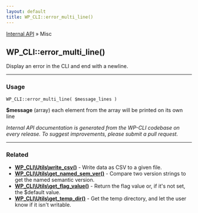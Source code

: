 ```yaml
---
layout: default
title: WP_CLI::error_multi_line()
---
```


<a href="/docs/internal-api/">Internal API</a> &raquo; Misc

## WP_CLI::error_multi_line()

Display an error in the CLI and end with a newline.

***

### Usage

    WP_CLI::error_multi_line( $message_lines )

<div>
<strong>$message</strong> (array) each element from the array will be printed on its own line<br />
</div>


*Internal API documentation is generated from the WP-CLI codebase on every release. To suggest improvements, please submit a pull request.*


***

### Related

<ul>



<li><strong><a href="/docs/internal-api/wp-cli-utils-write-csv/">WP_CLI\Utils\write_csv()</a></strong> - Write data as CSV to a given file.</li>


<li><strong><a href="/docs/internal-api/wp-cli-utils-get-named-sem-ver/">WP_CLI\Utils\get_named_sem_ver()</a></strong> - Compare two version strings to get the named semantic version.</li>


<li><strong><a href="/docs/internal-api/wp-cli-utils-get-flag-value/">WP_CLI\Utils\get_flag_value()</a></strong> - Return the flag value or, if it's not set, the $default value.</li>


<li><strong><a href="/docs/internal-api/wp-cli-utils-get-temp-dir/">WP_CLI\Utils\get_temp_dir()</a></strong> - Get the temp directory, and let the user know if it isn't writable.</li>



</ul>


